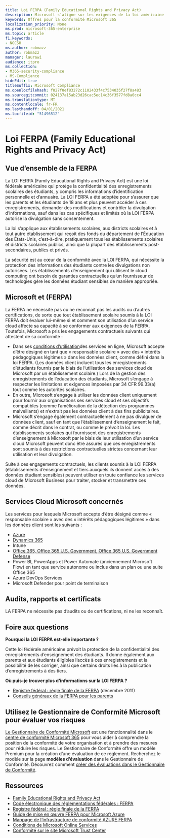 ```yaml
---
title: Loi FERPA (Family Educational Rights and Privacy Act)
description: Microsoft s’aligne sur les exigences de la loi américaine family educational rights and privacy act.
keywords: Offres pour la conformité Microsoft 365
localization_priority: None
ms.prod: microsoft-365-enterprise
ms.topic: article
f1.keywords:
- NOCSH
ms.author: robmazz
author: robmazz
manager: laurawi
audience: itpro
ms.collection:
- M365-security-compliance
- MS-Compliance
hideEdit: true
titleSuffix: Microsoft Compliance
ms.openlocfilehash: f027f0ef83272c1102433f4c7534035f27f8a483
ms.sourcegitcommit: 024137a15ab23d26cac5ec14c36f3577fd8a0cc4
ms.translationtype: MT
ms.contentlocale: fr-FR
ms.lasthandoff: 04/01/2021
ms.locfileid: "51496512"
---
```

# <a name="family-educational-rights-and-privacy-act-ferpa"></a>Loi FERPA (Family Educational Rights and Privacy Act)

## <a name="ferpa-overview"></a>Vue d’ensemble de la FERPA

La LOI FERPA (Family Educational Rights and Privacy Act) est une loi fédérale américaine qui protège la confidentialité des enregistrements scolaires des étudiants, y compris les informations d’identification personnelle et d’annuaire. La LOI FERPA a été adoptée pour s’assurer que les parents et les étudiants de 18 ans et plus peuvent accéder à ces enregistrements, demander des modifications et contrôler la divulgation d’informations, sauf dans les cas spécifiques et limités où la LOI FERPA autorise la divulgation sans consentement.

La loi s’applique aux établissements scolaires, aux districts scolaires et à tout autre établissement qui reçoit des fonds du département de l’Éducation des États-Unis, c’est-à-dire, pratiquement tous les établissements scolaires et districts scolaires publics, ainsi que la plupart des établissements post-secondaires, publics et privés.

La sécurité est au cœur de la conformité avec la LOI FERPA, qui nécessite la protection des informations des étudiants contre les divulgations non autorisées. Les établissements d’enseignement qui utilisent le cloud computing ont besoin de garanties contractuelles qu’un fournisseur de technologies gère les données étudiant sensibles de manière appropriée.

## <a name="microsoft-and-ferpa"></a>Microsoft et (FERPA)

La FERPA ne nécessite pas ou ne reconnaît pas les audits ou d’autres certifications, de sorte que tout établissement scolaire soumis à la LOI FERPA doit évaluer lui-même si et comment son utilisation d’un service cloud affecte sa capacité à se conformer aux exigences de la FERPA. Toutefois, Microsoft a pris les engagements contractuels suivants qui attestent de sa conformité :

- Dans ses [conditions d’utilisation](https://aka.ms/Online-Services-Terms)des services en ligne, Microsoft accepte d’être désigné en tant que « responsable scolaire » avec des « intérêts pédagogiques légitimes » dans les données client, comme défini dans la loi FERPA. (Les données client incluent tous les enregistrements d’étudiants fournis par le biais de l’utilisation des services cloud de Microsoft par un établissement scolaire.) Lors de la gestion des enregistrements de l’éducation des étudiants, Microsoft s’engage à respecter les limitations et exigences imposées par 34 CFR 99.33(a) tout comme les autorités scolaires.
- En outre, Microsoft s’engage à utiliser les données client uniquement pour fournir aux organisations ses services cloud et ses objectifs compatibles (comme l’amélioration de la détection des programmes malveillants) et n’extrait pas les données client à des fins publicitaires.
- Microsoft s’engage également contractuellement à ne pas divulguer de données client, sauf en tant que l’établissement d’enseignement le fait, comme décrit dans le contrat, ou comme le prévoit la loi. Les établissements scolaires qui fournissent des enregistrements d’enseignement à Microsoft par le biais de leur utilisation d’un service cloud Microsoft peuvent donc être assurés que ces enregistrements sont soumis à des restrictions contractuelles strictes concernant leur utilisation et leur divulgation.

Suite à ces engagements contractuels, les clients soumis à la LOI FERPA (établissements d’enseignement et tiers auxquels ils donnent accès à des données étudiant sensibles) peuvent utiliser en toute confiance les services cloud de Microsoft Business pour traiter, stocker et transmettre ces données.

## <a name="microsoft-in-scope-cloud-services"></a>Services Cloud Microsoft concernés

Les services pour lesquels Microsoft accepte d’être désigné comme « responsable scolaire » avec des « intérêts pédagogiques légitimes » dans les données client sont les suivants :

- [Azure](https://aka.ms/AzureCompliance)
- [Dynamics 365](https://aka.ms/d365-compliance-list)
- Intune
- [Office 365, Office 365 U.S. Government, Office 365 U.S. Government Defense](https://go.microsoft.com/fwlink/p/?LinkID=2077751)
- Power BI, PowerApps et Power Automate (anciennement Microsoft Flow) en tant que service autonome ou inclus dans un plan ou une suite Office 365
- Azure DevOps Services
- Microsoft Defender pour point de terminaison

## <a name="audits-reports-and-certificates"></a>Audits, rapports et certificats

LA FERPA ne nécessite pas d’audits ou de certifications, ni ne les reconnaît.

## <a name="frequently-asked-questions"></a>Foire aux questions

**Pourquoi la LOI FERPA est-elle importante ?**

Cette loi fédérale américaine prévoit la protection de la confidentialité des enregistrements d’enseignement des étudiants. Il donne également aux parents et aux étudiants éligibles l’accès à ces enregistrements et la possibilité de les corriger, ainsi que certains droits liés à la publication d’enregistrements à des tiers.

**Où puis-je trouver plus d’informations sur la LOI FERPA ?**

- [Registre fédéral : règle finale de la FERPA](https://aka.ms/ferpa-reg) (décembre 2011)
- [Conseils généraux de la FERPA pour les parents](https://www2.ed.gov/policy/gen/guid/fpco/ferpa/parents.html)

## <a name="use-microsoft-compliance-manager-to-assess-your-risk"></a>Utilisez le Gestionnaire de Conformité Microsoft pour évaluer vos risques

[Le Gestionnaire de Conformité Microsoft](/microsoft-365/compliance/compliance-manager) est une fonctionnalité dans le [centre de conformité Microsoft 365](/microsoft-365/compliance/microsoft-365-compliance-center) pour vous aider à comprendre la position de la conformité de votre organisation et à prendre des mesures pour réduire les risques. Le Gestionnaire de Conformité offre un modèle Premium pour la création d’une évaluation de ce règlement. Recherchez le modèle sur la page **modèles d’évaluation** dans le Gestionnaire de Conformité. Découvrez comment [créer des évaluations dans le Gestionnaire de Conformité](/microsoft-365/compliance/compliance-manager-assessments).

## <a name="resources"></a>Ressources

- [Family Educational Rights and Privacy Act](https://www.ed.gov/policy/gen/guid/fpco/ferpa/index.html)
- [Code électronique des réglementations fédérales : FERPA](https://aka.ms/FERPA-GPO)
- [Registre fédéral : règle finale de la FERPA](https://aka.ms/ferpa-reg)
- [Guide de mise en œuvre FERPA pour Microsoft Azure](https://aka.ms/azureferpa)
- [Mappage de l’infrastructure de conformité AZURE FERPA](https://aka.ms/AzureFERPAMapping)
- [Conditions de Microsoft Online Services](https://aka.ms/Online-Services-Terms)
- [Conformité sur le site Microsoft Trust Center](https://www.microsoft.com/trust-center/compliance/compliance-overview)
